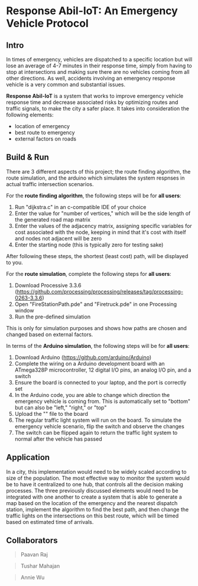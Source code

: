 # Response Abil-IoT: An Emergency Vehicle Protocol

## Intro 
In times of emergency, vehicles are dispatched to a specific location but will lose an average of 4-7 minutes in their response time, simply from having to stop at intersections and making sure there are no vehicles coming from all other directions. As well, accidents involving an emergency response vehicle is a very common and substantial issues.

**Response Abil-IoT** is a system that works to improve emergency vehicle response time and decrease associated risks by optimizing routes and traffic signals, to make the city a safer place. It takes into consideration the following elements: 
+ location of emergency 
+ best route to emergency 
+ external factors on roads

## Build & Run
There are 3 different aspects of this project; the route finding algorithm, the route simulation, and the arduino which simulates the system respnses in actual traffic intersection scenarios. 

For the **route finding algorithm**, the following steps will be for **all users**:

1) Run "dijkstra.c" in an c-compatible IDE of your choice
2) Enter the value for "number of vertices," which will be the side length of the generated road map matrix
3) Enter the values of the adjacency matrix, assigning specific variables for cost associated with the node, keeping in mind that it's cost with itself and nodes not adjacent will be zero 
4) Enter the starting node (this is typically zero for testing sake) 

After following these steps, the shortest (least cost) path, will be displayed to you. 

For the **route simulation**, complete the following steps for **all users**:

1) Download Processive 3.3.6 (https://github.com/processing/processing/releases/tag/processing-0263-3.3.6)
2) Open "FireStationPath.pde" and "Firetruck.pde" in one Processing window
3) Run the pre-defined simulation

This is only for simulation purposes and shows how paths are chosen and changed based on external factors. 

In terms of the **Arduino simulation**, the following steps will be for **all users**: 

1) Download Arduino (https://github.com/arduino/Arduino)
2) Complete the wiring on a Arduino development board with an ATmega328P microcontroller, 12 digital I/O pins, an analog I/O pin, and a switch
3) Ensure the board is connected to your laptop, and the port is correctly set
4) In the Arduino code, you are able to change which direction the emergency vehicle is coming from. This is automatically set to "bottom" but can also be "left," "right," or "top"
5) Upload the "" file to the board
6) The regular traffic light system will run on the board. To simulate the emergency vehicle scenario, flip the switch and observe the changes
7) The switch can be flipped again to return the traffic light system to normal after the vehicle has passed

## Application
In a city, this implementation would need to be widely scaled according to size of the population. The most effective way to monitor the system would be to have it centralized to one hub, that controls all the decision making processes. The three previously discussed elements would need to be integrated with one another to create a system that is able to generate a map based on the location of the emergency and the nearest dispatch station, implement the algorithm to find the best path, and then change the traffic lights on the intersections on this best route, which will be timed based on estimated time of arrivals. 

## Collaborators 
> Paavan Raj

> Tushar Mahajan

> Annie Wu
